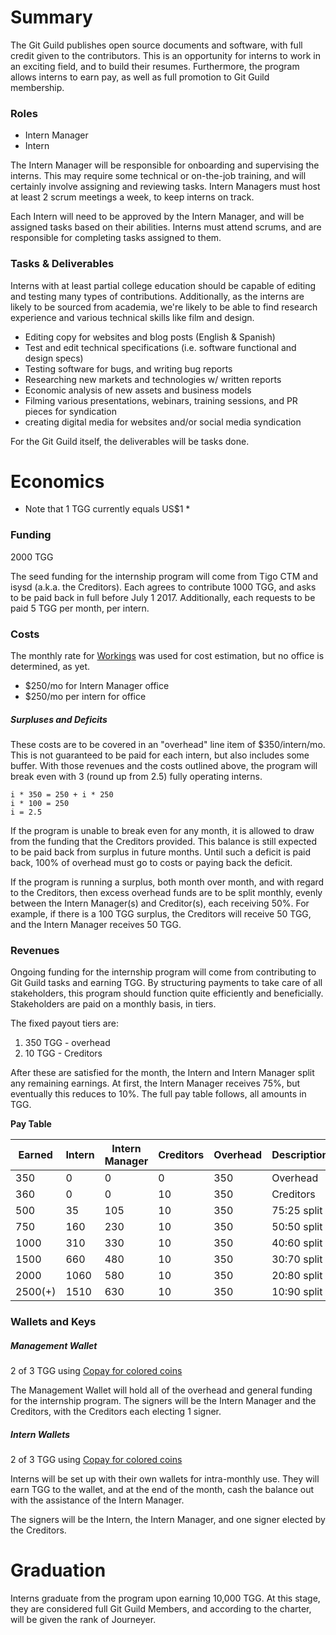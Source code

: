 # Summary  

The Git Guild publishes open source documents and software, with full credit given to the contributors. This is an opportunity for interns to work in an exciting field, and to build their resumes. Furthermore, the program allows interns to earn pay, as well as full promotion to Git Guild membership.

### Roles

+ Intern Manager
+ Intern

The Intern Manager will be responsible for onboarding and supervising the interns. This may require some technical or on-the-job training, and will certainly involve assigning and reviewing tasks. Intern Managers must host at least 2 scrum meetings a week, to keep interns on track.

Each Intern will need to be approved by the Intern Manager, and will be assigned tasks based on their abilities. Interns must attend scrums, and are responsible for completing tasks assigned to them.

### Tasks & Deliverables

Interns with at least partial college education should be capable of editing and testing many types of contributions. Additionally, as the interns are likely to be sourced from academia, we're likely to be able to find research experience and various technical skills like film and design.

 + Editing copy for websites and blog posts (English & Spanish)
 + Test and edit technical specifications (i.e. software functional and
design specs)
 + Testing software for bugs, and writing bug reports
 + Researching new markets and technologies w/ written reports
 + Economic analysis of new assets and business models
 + Filming various presentations, webinars, training sessions, and PR
pieces for syndication
 + creating digital media for websites and/or social media syndication

For the Git Guild itself, the deliverables will be tasks done.

# Economics  

* Note that 1 TGG currently equals US$1 *

### Funding

2000 TGG

The seed funding for the internship program will come from Tigo CTM and isysd (a.k.a. the Creditors). Each agrees to contribute 1000 TGG, and asks to be paid back in full before July 1 2017. Additionally, each requests to be paid 5 TGG per month, per intern.
 
### Costs

The monthly rate for [Workings](http://workingspty.com/) was used for cost estimation, but no office is determined, as yet.

 - $250/mo for Intern Manager office
 - $250/mo per intern for office

##### Surpluses and Deficits    

These costs are to be covered in an "overhead" line item of $350/intern/mo. This is not guaranteed to be paid for each intern, but also includes some buffer. With those revenues and the costs outlined above, the program will break even with 3 (round up from 2.5) fully operating interns.

```
i * 350 = 250 + i * 250
i * 100 = 250
i = 2.5
```

If the program is unable to break even for any month, it is allowed to draw from the funding that the Creditors provided. This balance is still expected to be paid back from surplus in future months. Until such a deficit is paid back, 100% of overhead must go to costs or paying back the deficit.  

If the program is running a surplus, both month over month, and with regard to the Creditors, then excess overhead funds are to be split monthly, evenly between the Intern Manager(s) and Creditor(s), each receiving 50%. For example, if there is a 100 TGG surplus, the Creditors will receive 50 TGG, and the Intern Manager receives 50 TGG.

### Revenues

Ongoing funding for the internship program will come from contributing to Git Guild tasks and earning TGG. By structuring payments to take care of all stakeholders, this program should function quite efficiently and beneficially. Stakeholders are paid on a monthly basis, in tiers.

The fixed payout tiers are:

1. 350 TGG - overhead
2. 10 TGG - Creditors

After these are satisfied for the month, the Intern and Intern Manager split any remaining earnings. At first, the Intern Manager receives 75%, but eventually this reduces to 10%. The full pay table follows, all amounts in TGG.

__Pay Table__

| Earned  | Intern | Intern Manager | Creditors | Overhead | Description |
|-------|----------|----------------|-----------|----------|-------------|
|350    | 0        | 0              | 0         | 350      | Overhead    |
|360    | 0        | 0              | 10        | 350      | Creditors   |
|500    | 35       | 105            | 10        | 350      | 75:25 split |
|750    | 160      | 230            | 10        | 350      | 50:50 split |
|1000   | 310      | 330            | 10        | 350      | 40:60 split |
|1500   | 660      | 480            | 10        | 350      | 30:70 split |
|2000   | 1060     | 580            | 10        | 350      | 20:80 split |
|2500(+)| 1510     | 630            | 10        | 350      | 10:90 split |

### Wallets and Keys

##### Management Wallet

2 of 3 TGG using [Copay for colored coins](http://copay.coloredcoins.org/)

The Management Wallet will hold all of the overhead and general funding for the internship program. The signers will be the Intern Manager and the Creditors, with the Creditors each electing 1 signer.

##### Intern Wallets

2 of 3 TGG using [Copay for colored coins](http://copay.coloredcoins.org/)

Interns will be set up with their own wallets for intra-monthly use. They will earn TGG to the wallet, and at the end of the month, cash the balance out with the assistance of the Intern Manager.

The signers will be the Intern, the Intern Manager, and one signer elected by the Creditors.

# Graduation

Interns graduate from the program upon earning 10,000 TGG. At this stage, they are considered full Git Guild Members, and according to the charter, will be given the rank of Journeyer.
